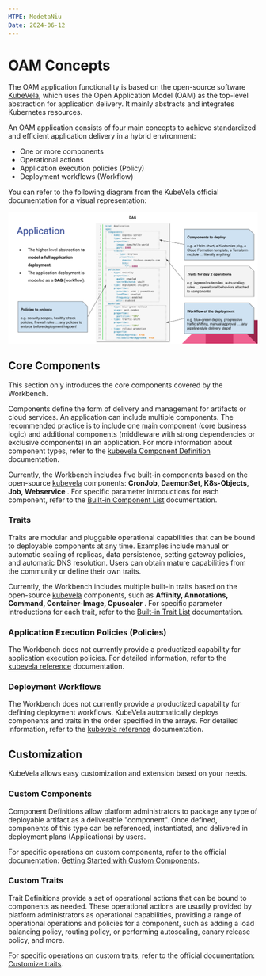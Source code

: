 ```yaml
---
MTPE: ModetaNiu
Date: 2024-06-12
---
```


# OAM Concepts

The OAM application functionality is based on the open-source software
[KubeVela](http://kubevela.net/zh/docs/v1.2/), which uses the Open Application Model (OAM)
as the top-level abstraction for application delivery. It mainly abstracts and integrates Kubernetes resources.

An OAM application consists of four main concepts to achieve standardized and efficient
application delivery in a hybrid environment:

- One or more components
- Operational actions
- Application execution policies (Policy)
- Deployment workflows (Workflow)

You can refer to the following diagram from the KubeVela official documentation for a visual representation:

![oam1](../../images/oam001.png)

## Core Components

This section only introduces the core components covered by the Workbench.

Components define the form of delivery and management for artifacts or cloud services.
An application can include multiple components. The recommended practice is to include one
main component (core business logic) and additional components (middleware with strong dependencies
or exclusive components) in an application. For more information about component
types, refer to the [kubevela Component Definition](http://kubevela.net/docs/v1.2/platform-engineers/oam/x-definition) documentation.

Currently, the Workbench includes five built-in components based on the open-source
[kubevela](https://kubevela.io/docs/) components: __CronJob, DaemonSet, K8s-Objects, Job, Webservice__ .
For specific parameter introductions for each component, refer to the
[Built-in Component List](https://kubevela.io/docs/end-user/components/references) documentation.

### Traits

Traits are modular and pluggable operational capabilities that can be bound to deployable components at any time. 
Examples include manual or automatic scaling of replicas, data persistence, setting gateway policies, 
and automatic DNS resolution. Users can obtain mature capabilities from the community or define their own traits.

Currently, the Workbench includes multiple built-in traits based on the open-source
[kubevela](https://kubevela.io/docs/) components, such as __Affinity, Annotations, Command, Container-Image, Cpuscaler__ .
For specific parameter introductions for each trait, refer to the
[Built-in Trait List](https://kubevela.io/docs/end-user/traits/references) documentation.

### Application Execution Policies (Policies)

The Workbench does not currently provide a productized capability for application execution
policies. For detailed information, refer to the [kubevela reference](http://kubevela.net/docs/v1.2/platform-engineers/oam/oam-model) documentation.

### Deployment Workflows

The Workbench does not currently provide a productized capability for defining deployment
workflows. KubeVela automatically deploys components and traits in the order specified
in the arrays. For detailed information, refer to the [kubevela reference](http://kubevela.net/docs/v1.2/platform-engineers/oam/oam-model) documentation.

## Customization

KubeVela allows easy customization and extension based on your needs.

### Custom Components

Component Definitions allow platform administrators to package any type of deployable artifact as a deliverable "component". 
Once defined, components of this type can be referenced, instantiated,
and delivered in deployment plans (Applications) by users.

For specific operations on custom components, refer to the official documentation:
[Getting Started with Custom Components](http://kubevela.net/docs/v1.2/platform-engineers/components/custom-component).

### Custom Traits

Trait Definitions provide a set of operational actions that can be bound to components as needed.
These operational actions are usually provided by platform administrators as operational capabilities,
providing a range of operational operations and policies for a component, such as adding a
load balancing policy, routing policy, or performing autoscaling, canary release policy, and more.

For specific operations on custom traits, refer to the official documentation:
[Customize traits](http://kubevela.net/docs/v1.2/platform-engineers/traits/customize-trait).
